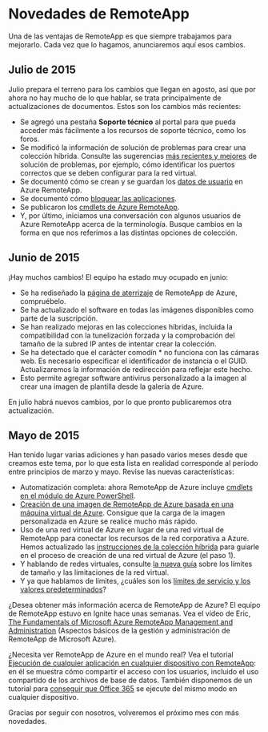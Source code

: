 
<properties 
    pageTitle="Novedades en RemoteApp de Azure"
    description="Obtenga información sobre los cambios y las mejoras realizados en RemoteApp de Azure" 
    services="remoteapp" 
    documentationCenter="" 
    authors="lizap" 
    manager="mbaldwin" />

<tags 
    ms.service="remoteapp" 
    ms.workload="compute" 
    ms.tgt_pltfrm="na" 
    ms.devlang="na" 
    ms.topic="article" 
    ms.date="08/12/2015" 
    ms.author="elizapo" />



# Novedades de RemoteApp

Una de las ventajas de RemoteApp es que siempre trabajamos para mejorarlo. Cada vez que lo hagamos, anunciaremos aquí esos cambios.

## Julio de 2015

Julio prepara el terreno para los cambios que llegan en agosto, así que por ahora no hay mucho de lo que hablar, se trata principalmente de actualizaciones de documentos. Estos son los cambios más recientes:

- Se agregó una pestaña **Soporte técnico** al portal para que pueda acceder más fácilmente a los recursos de soporte técnico, como los foros.
- Se modificó la información de solución de problemas para crear una colección híbrida. Consulte las sugerencias [más recientes y mejores](remoteapp-hybridtrouble.md) de solución de problemas, por ejemplo, cómo identificar los puertos correctos que se deben configurar para la red virtual.
- Se documentó cómo se crean y se guardan los [datos de usuario](remoteapp-upd.md) en Azure RemoteApp.
- Se documentó cómo [bloquear las aplicaciones](remoteapp-secure.md).
- Se publicaron los [cmdlets de Azure RemoteApp](https://msdn.microsoft.com/library/mt428031.aspx).
- Y, por último, iniciamos una conversación con algunos usuarios de Azure RemoteApp acerca de la terminología. Busque cambios en la forma en que nos referimos a las distintas opciones de colección.

## Junio de 2015

¡Hay muchos cambios! El equipo ha estado muy ocupado en junio:

- Se ha rediseñado la [página de aterrizaje](https://www.remoteapp.windowsazure.com/) de RemoteApp de Azure, compruébelo. 
- Se ha actualizado el software en todas las imágenes disponibles como parte de la suscripción.
- Se han realizado mejoras en las colecciones híbridas, incluida la compatibilidad con la tunelización forzada y la comprobación del tamaño de la subred IP antes de intentar crear la colección.
- Se ha detectado que el carácter comodín * no funciona con las cámaras web. Es necesario especificar el identificador de instancia o el GUID. Actualizaremos la información de redirección para reflejar este hecho.
- Esto permite agregar software antivirus personalizado a la imagen al crear una imagen de plantilla desde la galería de Azure.

En julio habrá nuevos cambios, por lo que pronto publicaremos otra actualización.

## Mayo de 2015

Han tenido lugar varias adiciones y han pasado varios meses desde que creamos este tema, por lo que esta lista en realidad corresponde al período entre principios de marzo y mayo. Revise las nuevas características:

- Automatización completa: ahora RemoteApp de Azure incluye [cmdlets en el módulo de Azure PowerShell](remoteapp-tutorial-arawithpowershell.md). 
- [Creación de una imagen de RemoteApp de Azure basada en una máquina virtual de Azure](remoteapp-image-on-azurevm.md). Consigue que la carga de la imagen personalizada en Azure se realice mucho más rápido.
- Uso de una red virtual de Azure en lugar de una red virtual de RemoteApp para conectar los recursos de la red corporativa a Azure. Hemos actualizado las [instrucciones de la colección híbrida](remoteapp-create-hybrid-deployment.md) para guiarle en el proceso de creación de una red virtual de Azure (el paso 1).
- Y hablando de redes virtuales, consulte [la nueva guía](remoteapp-vnetsizing.md) sobre los límites de tamaño y las limitaciones de la red virtual.
- Y ya que hablamos de límites, ¿cuáles son los [límites de servicio y los valores predeterminados](remoteapp-servicelimits.md)?

¿Desea obtener más información acerca de RemoteApp de Azure? El equipo de RemoteApp estuvo en Ignite hace unas semanas. Vea el vídeo de Eric, [The Fundamentals of Microsoft Azure RemoteApp Management and Administration](http://channel9.msdn.com/Events/Ignite/2015/BRK3868) (Aspectos básicos de la gestión y administración de RemoteApp de Microsoft Azure).

¿Necesita ver RemoteApp de Azure en el mundo real? Vea el tutorial [Ejecución de cualquier aplicación en cualquier dispositivo con RemoteApp](remoteapp-anyapp.md): en él se muestra cómo compartir el acceso con los usuarios, incluido el uso compartido de los archivos de base de datos. También disponemos de un tutorial para [conseguir que Office 365](remoteapp-tutorial-o365anywhere.md) se ejecute del mismo modo en cualquier dispositivo.

Gracias por seguir con nosotros, volveremos el próximo mes con más novedades.

<!---HONumber=August15_HO7-->